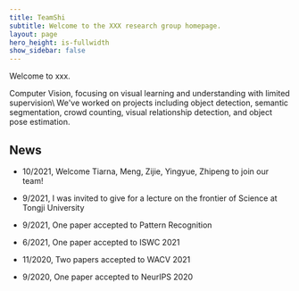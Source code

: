 ```yaml
---
title: TeamShi
subtitle: Welcome to the XXX research group homepage.
layout: page
hero_height: is-fullwidth
show_sidebar: false
---
```

Welcome to xxx.

Computer Vision, focusing on visual learning and understanding with limited supervision\\
We've worked on projects including object detection, semantic segmentation, crowd counting, visual relationship detection, and object pose estimation.


## News

- 10/2021, Welcome Tiarna, Meng, Zijie, Yingyue, Zhipeng to join our team!
- 9/2021, I was invited to give for a lecture on the frontier of Science at Tongji University 


- 9/2021, One paper accepted to Pattern Recognition
- 6/2021, One paper accepted to ISWC 2021
- 11/2020, Two papers accepted to WACV 2021
- 9/2020, One paper accepted to NeurIPS 2020
